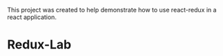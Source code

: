 This project was created to help demonstrate how to use react-redux in a react application.
# Redux-Lab
